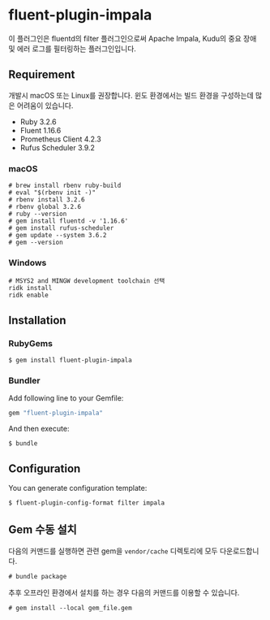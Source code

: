 # fluent-plugin-impala

이 플러그인은 fluentd의 filter 플러그인으로써 Apache Impala, Kudu의 중요 장애 및 에러 로그를 필터링하는 플러그인입니다.

## Requirement

개발시 macOS 또는 Linux를 권장합니다. 윈도 환경에서는 빌드 환경을 구성하는데 많은 어려움이 있습니다.

* Ruby 3.2.6
* Fluent 1.16.6
* Prometheus Client 4.2.3
* Rufus Scheduler 3.9.2

### macOS

```
# brew install rbenv ruby-build
# eval "$(rbenv init -)"
# rbenv install 3.2.6
# rbenv global 3.2.6
# ruby --version
# gem install fluentd -v '1.16.6'
# gem install rufus-scheduler
# gem update --system 3.6.2
# gem --version
```


### Windows

```
# MSYS2 and MINGW development toolchain 선택
ridk install
ridk enable
```

## Installation

### RubyGems

```
$ gem install fluent-plugin-impala
```

### Bundler

Add following line to your Gemfile:

```ruby
gem "fluent-plugin-impala"
```

And then execute:

```
$ bundle
```

## Configuration

You can generate configuration template:

```
$ fluent-plugin-config-format filter impala
```
## Gem 수동 설치

다음의 커맨드를 실행하면 관련 gem을 `vendor/cache` 디렉토리에 모두 다운로드합니다.

```
# bundle package
```

추후 오프라인 환경에서 설치를 하는 경우 다음의 커맨드를 이용할 수 있습니다.

```
# gem install --local gem_file.gem
```
